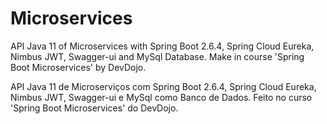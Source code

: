 # Microservices

API Java 11 of Microservices with Spring Boot 2.6.4, Spring Cloud Eureka, Nimbus JWT, Swagger-ui and MySql Database. Make in course 'Spring Boot Microservices' by DevDojo.

API Java 11 de Microserviços com Spring Boot 2.6.4, Spring Cloud Eureka, Nimbus JWT, Swagger-ui e MySql como Banco de Dados. Feito no curso 'Spring Boot Microservices' do DevDojo.
